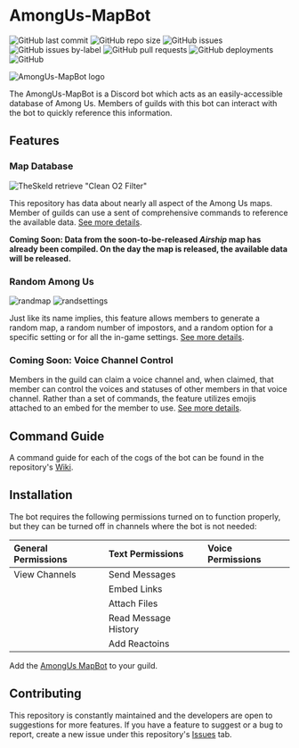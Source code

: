 <h1>AmongUs-MapBot</h1>

![GitHub last commit](https://img.shields.io/github/last-commit/JLpython-py/AmongUs-MapBot)
![GitHub repo size](https://img.shields.io/github/repo-size/JLpython-py/AmongUs-MapBot)
![GitHub issues](https://img.shields.io/github/issues/JLpython-py/AmongUs-MapBot)
![GitHub issues by-label](https://img.shields.io/github/issues/JLpython-py/AmongUs-MapBot/enhancement)
![GitHub pull requests](https://img.shields.io/github/issues-pr/JLpython-py/AmongUs-MapBot)
![GitHub deployments](https://img.shields.io/github/deployments/JLpython-py/AmongUs-MapBot/GitHub-pages)
![GitHub](https://img.shields.io/github/license/JLpython-py/AmongUs-MapBot)

![AmongUs-MapBot logo](https://user-images.githubusercontent.com/72679601/105637399-32da5300-5e22-11eb-8c15-f2b14f3a1568.png)

The AmongUs-MapBot is a Discord bot which acts as an easily-accessible database of Among Us. Members of guilds with this bot can interact with the bot to quickly reference this information.

<h2>Features</h2>

<h3>Map Database</h2>

![TheSkeld retrieve "Clean O2 Filter"](https://user-images.githubusercontent.com/72679601/105637275-89935d00-5e21-11eb-86bd-19afb25bd01e.png)

This repository has data about nearly all aspect of the Among Us maps. Member of guilds can use a sent of comprehensive commands to reference the available data. [See more details](https://github.com/JLpython-py/AmongUs-MapBot/wiki/MapInfo).

**Coming Soon: Data from the soon-to-be-released _Airship_ map has already been compiled. On the day the map is released, the available data will be released.**

<h3>Random Among Us</h2>

![randmap](https://user-images.githubusercontent.com/72679601/105637274-88fac680-5e21-11eb-92a4-f84084454e4f.png)
![randsettings](https://user-images.githubusercontent.com/72679601/105637273-88fac680-5e21-11eb-9d35-a7167fc2ce7b.png)

Just like its name implies, this feature allows members to generate a random map, a random number of impostors, and a random option for a specific setting or for all the in-game settings. [See more details](https://github.com/JLpython-py/AmongUs-MapBot/wiki/RandomAmongUs).

<h3>Coming Soon: Voice Channel Control</h3>

Members in the guild can claim a voice channel and, when claimed, that member can control the voices and statuses of other members in that voice channel. Rather than a set of commands, the feature utilizes emojis attached to an embed for the member to use. [See more details]().

<h2>Command Guide</h2>

A command guide for each of the cogs of the bot can be found in the repository's [Wiki](https://github.com/JLpython-py/AmongUs-MapBot/wiki).

<h2>Installation</h2>

The bot requires the following permissions turned on to function properly, but they can be turned off in channels where the bot is not needed:

| General Permissions | Text Permissions | Voice Permissions |
| :--- | :--- | :--- |
| View Channels | Send Messages | |
| | Embed Links | |
| | Attach Files | |
| | Read Message History | |
| | Add Reactoins | |

Add the [AmongUs MapBot](https://discord.com/api/oauth2/authorize?client_id=793568531757137970&permissions=117824&scope=bot) to your guild.

<h2>Contributing</h2>

This repository is constantly maintained and the developers are open to suggestions for more features. If you have a feature to suggest or a bug to report, create a new issue under this repository's [Issues](https://github.com/JLpython-py/AmongUs-MapBot/issues) tab.
